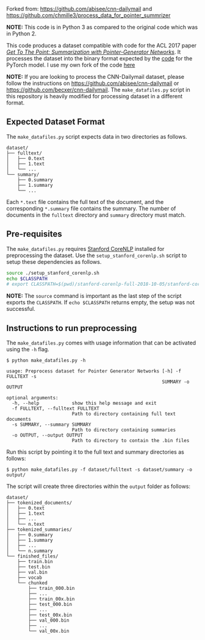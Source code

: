 Forked from: https://github.com/abisee/cnn-dailymail and https://github.com/chmille3/process_data_for_pointer_summrizer

**NOTE:** This code is in Python 3 as compared to the original code which was in Python 2.

This code produces a dataset compatible with code for the ACL 2017 paper *[Get To The Point: Summarization with Pointer-Generator Networks](https://arxiv.org/pdf/1704.04368.pdf)*. It processes the dataset into the binary format expected by the [code](https://github.com/atulkum/pointer_summarizer) for the PyTorch model. I use my own fork of the code [here](https://github.com/ashishbaghudana/pointer_summarizer)

**NOTE:** If you are looking to process the CNN-Dailymail dataset, please follow the instructions on https://github.com/abisee/cnn-dailymail or https://github.com/becxer/cnn-dailymail. The `make_datafiles.py` script in this repository is heavily modified for processing dataset in a different format.

## Expected Dataset Format
The `make_datafiles.py` script expects data in two directories as follows.

```
dataset/
├── fulltext/
│   ├── 0.text
│   ├── 1.text
│   └── ...
└── summary/
    ├── 0.summary
    ├── 1.summary
    └── ...
```

Each `*.text` file contains the full text of the document, and the corresponding `*.summary` file contains the summary. The number of documents in the `fulltext` directory and `summary` directory must match.

## Pre-requisites
The `make_datafiles.py` requires [Stanford CoreNLP](https://stanfordnlp.github.io/CoreNLP/index.html) installed for preprocessing the dataset. Use the `setup_stanford_corenlp.sh` script to setup these dependencies as follows.

```bash
source ./setup_stanford_corenlp.sh
echo $CLASSPATH
# export CLASSPATH=$(pwd)/stanford-corenlp-full-2018-10-05/stanford-corenlp-3.9.2.jar
```

**NOTE:** The `source` command is important as the last step of the script exports the `CLASSPATH`. If `echo $CLASSPATH` returns empty, the setup was not successful.

## Instructions to run preprocessing

The `make_datafiles.py` comes with usage information that can be activated using the `-h` flag.

```
$ python make_datafiles.py -h

usage: Preprocess dataset for Pointer Generator Networks [-h] -f FULLTEXT -s
                                                         SUMMARY -o OUTPUT

optional arguments:
  -h, --help            show this help message and exit
  -f FULLTEXT, --fulltext FULLTEXT
                        Path to directory containing full text documents
  -s SUMMARY, --summary SUMMARY
                        Path to directory containing summaries
  -o OUTPUT, --output OUTPUT
                        Path to directory to contain the .bin files
```

Run this script by pointing it to the full text and summary directories as follows:

```
$ python make_datafiles.py -f dataset/fulltext -s dataset/summary -o output/
```

The script will create three directories within the `output` folder as follows:

```
dataset/
├── tokenized_documents/
│   ├── 0.text
│   ├── 1.text
│   ├── ...
│   └── n.text
├── tokenized_summaries/
│   ├── 0.summary
│   ├── 1.summary
│   ├── ...
│   └── n.summary
└── finished_files/
    ├── train.bin
    ├── test.bin
    ├── val.bin
    ├── vocab
    └── chunked
        ├── train_000.bin
        ├── ...
        ├── train_00x.bin
        ├── test_000.bin
        ├── ...
        ├── test_00x.bin
        ├── val_000.bin
        ├── ...
        └── val_00x.bin
```

